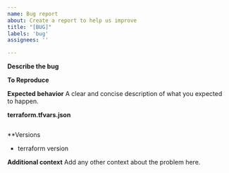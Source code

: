 ```yaml
---
name: Bug report
about: Create a report to help us improve
title: "[BUG]"
labels: 'bug'
assignees: ''

---
```


**Describe the bug**

**To Reproduce**

**Expected behavior**
A clear and concise description of what you expected to happen.

**terraform.tfvars.json**
```json
```

**Versions
* terraform version

**Additional context**
Add any other context about the problem here.

